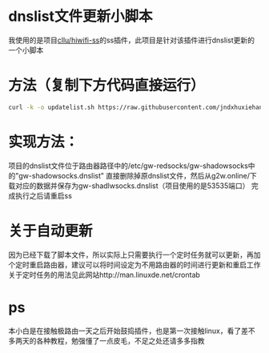 # dnslist文件更新小脚本
我使用的是项目[cllu/hiwifi-ss](https://github.com/cllu/hiwifi-ss)的ss插件，此项目是针对该插件进行dnslist更新的一个小脚本
# 方法（复制下方代码直接运行）
```sh
curl -k -o updatelist.sh https://raw.githubusercontent.com/jndxhuxiehang/-dnslist-/master/updatelist.sh && sh updatelist.sh shadow.sh
```
# 实现方法：
项目的dnslist文件位于路由器路径中的/etc/gw-redsocks/gw-shadowsocks中的"gw-shadowsocks.dnslist”
直接删除掉原dnslist文件，然后从g2w.online/下载对应的数据并保存为gw-shadlwsocks.dnslist（项目使用的是53535端口）
完成执行之后请重启ss
# 关于自动更新
因为已经下载了脚本文件，所以实际上只需要执行一个定时任务就可以更新，再加个定时重启路由器，建议可以将时间设定为不用路由器的时间进行更新和重启工作
关于定时任务的用法见此网站http://man.linuxde.net/crontab
# ps
本小白是在接触极路由一天之后开始鼓捣插件，也是第一次接触linux，看了差不多两天的各种教程，勉强懂了一点皮毛，不足之处还请多多指教

